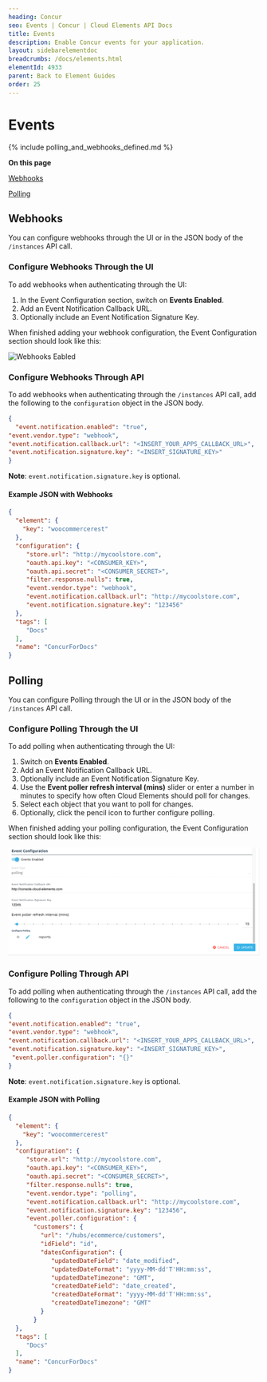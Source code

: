 ```yaml
---
heading: Concur
seo: Events | Concur | Cloud Elements API Docs
title: Events
description: Enable Concur events for your application.
layout: sidebarelementdoc
breadcrumbs: /docs/elements.html
elementId: 4933
parent: Back to Element Guides
order: 25
---
```


# Events

{% include polling_and_webhooks_defined.md %}

__On this page__

[Webhooks](#webhooks)

[Polling](#polling)

## Webhooks

You can configure webhooks through the UI or in the JSON body of the `/instances` API call.

### Configure Webhooks Through the UI

To add webhooks when authenticating through the UI:

1. In the Event Configuration section, switch on __Events Enabled__.
2. Add an Event Notification Callback URL.
3. Optionally include an Event Notification Signature Key.

When finished adding your webhook configuration, the Event Configuration section should look like this:

![Webhooks Eabled](img/Webhooks.png)

### Configure Webhooks Through API

To add webhooks when authenticating through the `/instances` API call, add the following to the `configuration` object in the JSON body.

```json
{
  "event.notification.enabled": "true",
"event.vendor.type": "webhook",
"event.notification.callback.url": "<INSERT_YOUR_APPS_CALLBACK_URL>",
"event.notification.signature.key": "<INSERT_SIGNATURE_KEY>"
}
```

__Note__: `event.notification.signature.key` is optional.

#### Example JSON with Webhooks

```json
{
  "element": {
    "key": "woocommercerest"
  },
  "configuration": {
     "store.url": "http://mycoolstore.com",
     "oauth.api.key": "<CONSUMER_KEY>",
     "oauth.api.secret": "<CONSUMER_SECRET>",
     "filter.response.nulls": true,
     "event.vendor.type": "webhook",
     "event.notification.callback.url": "http://mycoolstore.com",
     "event.notification.signature.key": "123456"
  },
  "tags": [
     "Docs"
  ],
  "name": "ConcurForDocs"
}
```

## Polling

You can configure Polling through the UI or in the JSON body of the `/instances` API call.

### Configure Polling Through the UI

To add polling when authenticating through the UI:

1. Switch on __Events Enabled__.
2. Add an Event Notification Callback URL.
3. Optionally include an Event Notification Signature Key.
4. Use the __Event poller refresh interval (mins)__ slider or enter a number in minutes to specify how often Cloud Elements should poll for changes.
5. Select each object that you want to poll for changes.
6. Optionally, click the pencil icon to further configure polling.

When finished adding your polling configuration, the Event Configuration section should look like this:

![Webhooks Eabled](img/Polling.png)

### Configure Polling Through API

To add polling when authenticating through the `/instances` API call, add the following to the `configuration` object in the JSON body.

```json
{
"event.notification.enabled": "true",
"event.vendor.type": "webhook",
"event.notification.callback.url": "<INSERT_YOUR_APPS_CALLBACK_URL>",
"event.notification.signature.key": "<INSERT_SIGNATURE_KEY>",
 "event.poller.configuration": "{}"
}
```

__Note__: `event.notification.signature.key` is optional.

#### Example JSON with Polling

```json
{
  "element": {
    "key": "woocommercerest"
  },
  "configuration": {
     "store.url": "http://mycoolstore.com",
     "oauth.api.key": "<CONSUMER_KEY>",
     "oauth.api.secret": "<CONSUMER_SECRET>",
     "filter.response.nulls": true,
     "event.vendor.type": "polling",
     "event.notification.callback.url": "http://mycoolstore.com",
     "event.notification.signature.key": "123456",
     "event.poller.configuration": {
       "customers": {
         "url": "/hubs/ecommerce/customers",
         "idField": "id",
         "datesConfiguration": {
            "updatedDateField": "date_modified",
            "updatedDateFormat": "yyyy-MM-dd'T'HH:mm:ss",
            "updatedDateTimezone": "GMT",
            "createdDateField": "date_created",
            "createdDateFormat": "yyyy-MM-dd'T'HH:mm:ss",
            "createdDateTimezone": "GMT"
         }
       }
  },
  "tags": [
     "Docs"
  ],
  "name": "ConcurForDocs"
}
```

